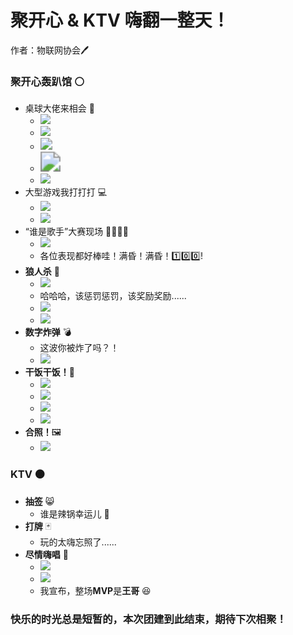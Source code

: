 # 聚开心 & KTV 嗨翻一整天！

作者：物联网协会:pen:

### 聚开心轰趴馆 :white_circle:

- 桌球大佬来相会 :8ball:
  - <img src="https://raw.githubusercontent.com/ROYAN118/pictures/main/img/桌球1.jpg" style="zoom: 100%;" />
  - <img src="https://raw.githubusercontent.com/ROYAN118/pictures/main/img/桌球2.jpg" style="zoom: 100%;" />
  - <img src="https://raw.githubusercontent.com/ROYAN118/pictures/main/img/桌球3.jpg" style="zoom: 120%;" />
  - <img src="https://raw.githubusercontent.com/ROYAN118/pictures/main/img/桌球四.jpg" style="zoom: 200%;" />
  - ![](https://raw.githubusercontent.com/ROYAN118/pictures/main/img/桌球五.jpg)
- 大型游戏我打打打 :computer:
  - ![](https://raw.githubusercontent.com/ROYAN118/pictures/main/img/电脑1.jpg)
  - ![](https://raw.githubusercontent.com/ROYAN118/pictures/main/img/电脑2.jpg)
- “谁是歌手”大赛现场 :man_singer::woman_singer:
  - ![](https://raw.githubusercontent.com/ROYAN118/pictures/main/img/唱歌1.jpg)
  - 各位表现都好棒哇！满昏！满昏！:one::zero::zero:!
- **狼人杀** :wolf:
  - ![](https://raw.githubusercontent.com/ROYAN118/pictures/main/img/狼人杀1.jpg)
  - 哈哈哈，该惩罚惩罚，该奖励奖励......
  - ![](https://raw.githubusercontent.com/ROYAN118/pictures/main/img/奖励.jpg)
  - ![](https://raw.githubusercontent.com/ROYAN118/pictures/main/img/惩罚1.jpg)
- **数字炸弹** :bomb:
  - 这波你被炸了吗？！
  - ![](https://raw.githubusercontent.com/ROYAN118/pictures/main/img/炸弹.jpg)
- **干饭干饭！**:shallow_pan_of_food:
  - ![](https://raw.githubusercontent.com/ROYAN118/pictures/main/img/火锅1.jpg)
  - ![](https://raw.githubusercontent.com/ROYAN118/pictures/main/img/火锅2.jpg)
  - ![](https://raw.githubusercontent.com/ROYAN118/pictures/main/img/火锅4.jpg)
  - ![](https://raw.githubusercontent.com/ROYAN118/pictures/main/img/火锅3.jpg)
- **合照！**:framed_picture:
  - ![](https://raw.githubusercontent.com/ROYAN118/pictures/main/img/合照1.jpg)


### KTV :black_circle:

- **抽签** :smile_cat:
  - 谁是辣锅幸运儿 :eyes:
- **打牌** :black_joker:
  - 玩的太嗨忘照了......
- **尽情嗨唱** :microphone:
  - ![](https://raw.githubusercontent.com/ROYAN118/pictures/main/img/KTV1.jpg)
  - ![](https://raw.githubusercontent.com/ROYAN118/pictures/main/img/KTV2.jpg)
  - 我宣布，整场**MVP**是**王哥** :laughing:

### 快乐的时光总是短暂的，本次团建到此结束，期待下次相聚！